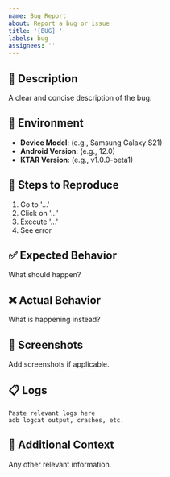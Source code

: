 ```yaml
---
name: Bug Report
about: Report a bug or issue
title: '[BUG] '
labels: bug
assignees: ''
---
```


## 📝 Description

A clear and concise description of the bug.

## 📱 Environment

- **Device Model**: (e.g., Samsung Galaxy S21)
- **Android Version**: (e.g., 12.0)
- **KTAR Version**: (e.g., v1.0.0-beta1)

## 🔄 Steps to Reproduce

1. Go to '...'
2. Click on '...'
3. Execute '...'
4. See error

## ✅ Expected Behavior

What should happen?

## ❌ Actual Behavior

What is happening instead?

## 📸 Screenshots

Add screenshots if applicable.

## 📋 Logs

```
Paste relevant logs here
adb logcat output, crashes, etc.
```

## 📌 Additional Context

Any other relevant information.